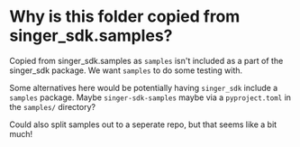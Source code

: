 # Why is this folder copied from singer_sdk.samples?
Copied from singer_sdk.samples as `samples` isn't included as a part of the singer_sdk package. We want `samples` to do some testing with.

Some alternatives here would be potentially having `singer_sdk` include a `samples` package. Maybe `singer-sdk-samples` maybe via a `pyproject.toml` in the `samples/` directory?  

Could also split samples out to a seperate repo, but that seems like a bit much!
